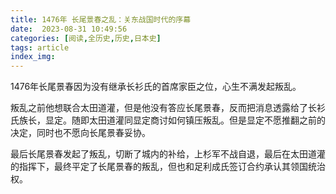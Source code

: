 ```yaml
---
title: 1476年 长尾景春之乱：关东战国时代的序幕
date:  2023-08-31 10:49:56
categories: [阅读,全历史,历史,日本史]
tags: article
index_img: 
---
```


1476年长尾景春因为没有继承长衫氏的首席家臣之位，心生不满发起叛乱。

叛乱之前他想联合太田道灌，但是他没有答应长尾景春，反而把消息透露给了长衫氏族长，显定。随即太田道灌同显定商讨如何镇压叛乱。但是显定不愿推翻之前的决定，同时也不愿向长尾景春妥协。

最后长尾景春发起了叛乱，切断了城内的补给，上杉军不战自退，最后在太田道灌的指挥下，最终平定了长尾景春的叛乱，但也和足利成氏签订合约承认其领国统治权。
